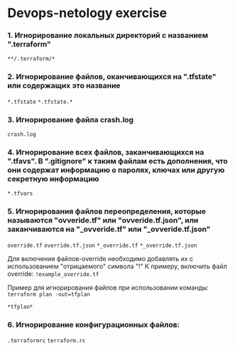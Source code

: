 ﻿# Devops-netology exercise

### 1. Игнорирование локальных директорий с названием ".terraform"
`**/.terraform/*`

### 2. Игнорирование файлов, оканчивающихся на ".tfstate" или содержащих это название
 `*.tfstate`
 `*.tfstate.*`

### 3. Игнорирование файла crash.log
`crash.log`

### 4. Игнорирование всех файлов, заканчивающихся на ".tfavs". В ".gitignore" к таким файлам есть дополнения, что они содержат информацию о паролях, ключах или другую секретную информацию
`*.tfvars`

### 5. Игнорирования файлов переопределения, которые называются "ovveride.tf" или "ovveride.tf.json", или заканчиваются на "_ovveride.tf" или "_ovveride.tf.json"
`override.tf`
`override.tf.json`
`*_override.tf`
`*_override.tf.json`
 
Для включения файлов-override необходимо добавлять их с использованием "отрицаемого" символа "!"
К примеру, включить файл override:  `!example_override.tf`

Пример для игнорирования файлов при использовании команды: `terraform plan -out=tfplan`

`*tfplan*`

### 6. Игнорирование конфигурационных файлов:
`.terraformrc`
`terraform.rc`
